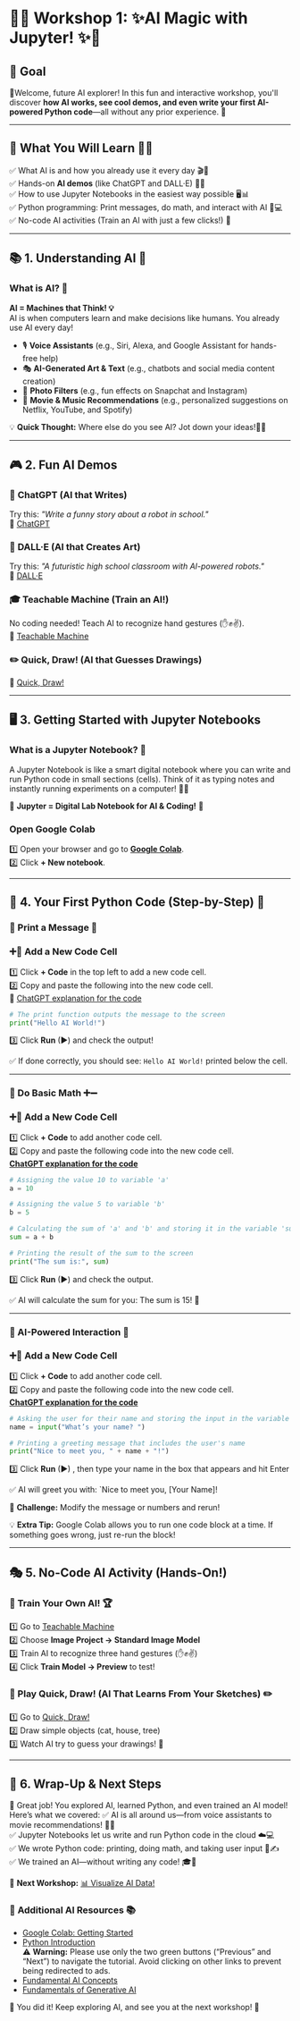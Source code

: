 # 🚀✨ **Workshop 1: ✨AI Magic with Jupyter!** ✨🚀

## 🎯 **Goal**
🎉Welcome, future AI explorer! In this fun and interactive workshop, you'll discover **how AI works, see cool demos, and even write your first AI-powered Python code**—all without any prior experience. 🚀

---

## 📌 **What You Will Learn** 🧠💡
✅ What AI is and how you already use it every day 🎬📱  
✅ Hands-on **AI demos** (like ChatGPT and DALL·E) 🎨📝  
✅ How to use Jupyter Notebooks in the easiest way possible 🖥️📊  
✅ Python programming: Print messages, do math, and interact with AI 🐍💻   
✅ No-code AI activities (Train an AI with just a few clicks!) 🚀  

---

## 📚 **1. Understanding AI** 🤔

### **What is AI?** 🤖 
**AI = Machines that Think! 💡**  
AI is when computers learn and make decisions like humans. You already use AI every day! 

- 🎙️ **Voice Assistants** (e.g., Siri, Alexa, and Google Assistant for hands-free help)    
- 🎭 **AI-Generated Art & Text** (e.g., chatbots and social media content creation)     
- 📸 **Photo Filters** (e.g., fun effects on Snapchat and Instagram)    
- 🎥 **Movie & Music Recommendations** (e.g., personalized suggestions on Netflix, YouTube, and Spotify)     

💡 **Quick Thought:** Where else do you see AI? Jot down your ideas!🤔💭

---

##  🎮 **2. Fun AI Demos**
### 🤖 **ChatGPT (AI that Writes)** 
Try this: _"Write a funny story about a robot in school."_  
🔗 [ChatGPT](https://chat.openai.com)

### 🎨 **DALL·E (AI that Creates Art)**  
Try this: _"A futuristic high school classroom with AI-powered robots."_  
🔗 [DALL·E](https://openai.com/dall-e)

### 🎓 **Teachable Machine (Train an AI!)**  
No coding needed! Teach AI to recognize hand gestures (✋✊✌️).  
🔗 [Teachable Machine](https://teachablemachine.withgoogle.com/)

### ✏️ **Quick, Draw! (AI that Guesses Drawings)**  
🔗 [Quick, Draw!](https://quickdraw.withgoogle.com/)

---

## 🖥️ **3. Getting Started with Jupyter Notebooks**
### **What is a Jupyter Notebook? 📒**  
A Jupyter Notebook is like a smart digital notebook where you can write and run Python code in small sections (cells). Think of it as typing notes and instantly running experiments on a computer! 📝💡  

🔹 **Jupyter = Digital Lab Notebook for AI & Coding!** 🚀

### Open Google Colab
1️⃣ Open your browser and go to  **[Google Colab](https://colab.research.google.com/)**.  
2️⃣ Click **+ New notebook**.

---

##  🐍 4. Your First Python Code (Step-by-Step) 🚀

### 🔹 Print a Message 📢 
### **➕🐍 Add a New Code Cell**                              
1️⃣ Click **+ Code** in the top left to add a new code cell.        
2️⃣ Copy and paste the following into the new code cell.          
🔗 [ChatGPT explanation for the code](https://chatgpt.com/share/67d0e013-a50c-800b-9a61-0f0db5dbbc8f)
```python
# The print function outputs the message to the screen
print("Hello AI World!")  
```
3️⃣ Click **Run** (▶) and check the output!   

✅ If done correctly, you should see: `Hello AI World!` printed below the cell.

---

### 🔹 Do Basic Math ➕➖
### **➕🐍 Add a New Code Cell**  
1️⃣ Click **+ Code** to add another code cell.  
2️⃣ Copy and paste the following code into the new code cell.       
[**ChatGPT explanation for the code**](https://chatgpt.com/share/67d0e086-ded8-800b-b212-823aaa87f594) 
```python
# Assigning the value 10 to variable 'a'
a = 10

# Assigning the value 5 to variable 'b'
b = 5

# Calculating the sum of 'a' and 'b' and storing it in the variable 'sum'
sum = a + b

# Printing the result of the sum to the screen
print("The sum is:", sum)  
```
3️⃣ Click **Run** (▶) and check the output.     

✅ AI will calculate the sum for you: The sum is 15! 🎉

---

### 🔹 AI-Powered Interaction 🤖  
### **➕🐍 Add a New Code Cell**          
1️⃣ Click **+ Code** to add another code cell.  
2️⃣ Copy and paste the following code into the new code cell.               
[**ChatGPT explanation for the code**](https://chatgpt.com/share/67d0e0db-22c8-800b-9caa-470c6045d528)
```python
# Asking the user for their name and storing the input in the variable 'name'
name = input("What’s your name? ")

# Printing a greeting message that includes the user's name
print("Nice to meet you, " + name + "!")  
```
3️⃣ Click **Run** (▶) , then type your name in the box that appears and hit Enter
  
✅ AI will greet you with: `Nice to meet you, [Your Name]!   

🎯 **Challenge:** Modify the message or numbers and rerun!

💡 **Extra Tip:** Google Colab allows you to run one code block at a time. If something goes wrong, just re-run the block!  

---

##  🎭 **5. No-Code AI Activity (Hands-On!)**
### 🔹 Train Your Own AI! 🏆
1️⃣ Go to [Teachable Machine](https://teachablemachine.withgoogle.com/train)     
2️⃣ Choose **Image Project → Standard Image Model**  
3️⃣ Train AI to recognize three hand gestures (✋✊✌️)  
4️⃣ Click **Train Model → Preview** to test!  

### 🔹 Play Quick, Draw! (AI That Learns From Your Sketches) ✏️
1️⃣ Go to [Quick, Draw!](https://quickdraw.withgoogle.com/)     
2️⃣ Draw simple objects (cat, house, tree)  
3️⃣ Watch AI try to guess your drawings! 🎨  

---

##  🎯 **6. Wrap-Up & Next Steps**   
🎉 Great job! You explored AI, learned Python, and even trained an AI model! Here’s what we covered:
✅ AI is all around us—from voice assistants to movie recommendations! 🎥🎶  
✅ Jupyter Notebooks let us write and run Python code in the cloud ☁️💻  
✅ We wrote Python code: printing, doing math, and taking user input 🐍✍️  
✅ We trained an AI—without writing any code! 🎓🤖   
  
🚀 **Next Workshop:** [📊 Visualize AI Data!](https://github.com/DrAlzahrani/HPC-AI-Resources/wiki/personal-computer-data-exploration)

### 🔗 **Additional AI Resources** 📚      
- [Google Colab: Getting Started](https://colab.research.google.com/#scrollTo=GJBs_flRovLc)     
- [Python Introduction](https://www.w3schools.com/python/python_intro.asp)  
⚠ **Warning:** Please use only the two green buttons (“Previous” and “Next”) to navigate the tutorial. Avoid clicking on other links to prevent being redirected to ads.
- [Fundamental AI Concepts](https://learn.microsoft.com/en-us/training/modules/get-started-ai-fundamentals/)
- [Fundamentals of Generative AI](https://learn.microsoft.com/en-us/training/modules/fundamentals-generative-ai/)      
  

🎉 You did it! Keep exploring AI, and see you at the next workshop! 🚀 